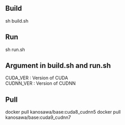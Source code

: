 ## Build
sh build.sh

## Run
sh run.sh

## Argument in build.sh and run.sh
CUDA_VER : Version of CUDA  
CUDNN_VER : Version of CUDNN

## Pull
docker pull kanosawa/base:cuda8_cudnn5
docker pull kanosawa/base:cuda9_cudnn7
